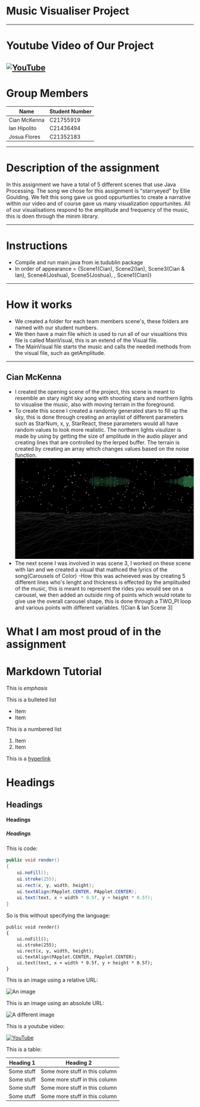 # Music Visualiser Project
----
# Youtube Video of Our Project
[![YouTube](https://github.com/MK-CIAN/MusicVisuals/blob/master/images/OOP_Pic.jpg?raw=true)](https://youtu.be/flGGAfn6u8M)
----
# Group Members
| Name | Student Number |
|-----------|-----------|
|Cian McKenna | C21755919 |
|Ian Hipolito | C21436494 |
|Josua Flores | C21352183 |

----

# Description of the assignment
In this assignment we have a total of 5 different scenes that use Java Processing.
The song we chose for this assignment is "starryeyed" by Ellie Goulding. We felt this song gave us good oppurtunties to create a narrative within our video and of course gave us many visualization oppurtunites. All of our visualisations respond to the amplitude and frequency of the music, this is doen through the minim library.

----
# Instructions
- Compile and run main.java from ie.tudublin package
- In order of appearance = {Scene1(Cian), Scene2(Ian), Scene3(Cian & Ian), Scene4(Joshua), Scene5(Joshua), , Scene1(Cian)}
----
# How it works
- We created a folder for each team members scene's, these folders are named with our student numbers. 
- We then have a main file which is used to run all of our visualtions this file is called MainVisual, this is an extend of the Visual file.
- The MainVisual file starts the music and calls the needed methods from the visual file, such as getAmplitude.
----
## Cian McKenna
- I created the opening scene of the project, this scene is meant to resemble an stary night sky aong with shooting stars and northern lights to visualise the music, also with moving terrain in the foreground.
- To create this scene I created a randomly generated stars to fill up the sky, this is done through creating an arraylist of different parameters such as StarNum, x, y, StarReact, these parameters would all have random values to look more realistic. The northern lights visulizer is made by using by getting the size of amplitude in the audio player and creating lines that are controlled by the lerped buffer. The terrain is created by creating an array which changes values based on the noise function.
![Cian Scene 1](images/CMCKOOP.jpg)
- The next scene I was involved in was scene 3, I worked on these scene with Ian and we created a visual that mathced the lyrics of the song(Carousels of Color)
-How this was acheieved was by creating 5 different lines who's lenght and thickness is effected by the amplituded of the music, this is meant to represent the rides you would see on a carousel, we then added an outside ring of points which would rotate to give use the overall carousel shape, this is done through a TWO_PI loop and various points with different variables.
![Cian & Ian Scene 3]

# What I am most proud of in the assignment

# Markdown Tutorial

This is *emphasis*

This is a bulleted list

- Item
- Item

This is a numbered list

1. Item
1. Item

This is a [hyperlink](http://bryanduggan.org)

# Headings
## Headings
#### Headings
##### Headings

This is code:

```Java
public void render()
{
	ui.noFill();
	ui.stroke(255);
	ui.rect(x, y, width, height);
	ui.textAlign(PApplet.CENTER, PApplet.CENTER);
	ui.text(text, x + width * 0.5f, y + height * 0.5f);
}
```

So is this without specifying the language:

```
public void render()
{
	ui.noFill();
	ui.stroke(255);
	ui.rect(x, y, width, height);
	ui.textAlign(PApplet.CENTER, PApplet.CENTER);
	ui.text(text, x + width * 0.5f, y + height * 0.5f);
}
```

This is an image using a relative URL:

![An image](images/p8.png)

This is an image using an absolute URL:

![A different image](https://bryanduggandotorg.files.wordpress.com/2019/02/infinite-forms-00045.png?w=595&h=&zoom=2)

This is a youtube video:

[![YouTube](http://img.youtube.com/vi/J2kHSSFA4NU/0.jpg)](https://www.youtube.com/watch?v=J2kHSSFA4NU)

This is a table:

| Heading 1 | Heading 2 |
|-----------|-----------|
|Some stuff | Some more stuff in this column |
|Some stuff | Some more stuff in this column |
|Some stuff | Some more stuff in this column |
|Some stuff | Some more stuff in this column |

